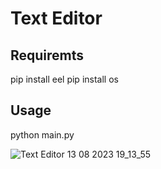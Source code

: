 # Text Editor

## Requiremts

pip install eel
pip install os

## Usage

python main.py


![Text Editor 13 08 2023 19_13_55](https://github.com/marek123abc123/text-editor/assets/140446277/0cb0d802-37a4-4ef7-a5d0-abb6b93e8257)
